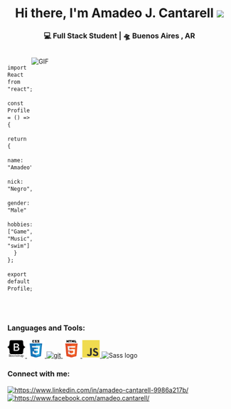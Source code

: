 <div align="center">
   
   <h1>
      Hi there, I'm Amadeo J. Cantarell <img src="https://media.giphy.com/media/hvRJCLFzcasrR4ia7z/giphy.gif" width="30px">
   </h1> 
</div>

<div align="center">
<h3>💻 Full Stack Student | 🛸 Buenos Aires , AR</h3>
</div>

<br>

<img align="right" alt="GIF" src="https://github.com/abhisheknaiidu/abhisheknaiidu/blob/master/code.gif?raw=true" width="450" height="320" />

```tsx
import React from "react";

const Profile = () => {
  return {
      name: "Amadeo",
      nick: "Negro",
      gender: "Male"
      hobbies: ["Game", "Music", "swim"]
  }
};

export default Profile;
```
<br><br>
<h3 align="left">Languages and Tools:</h3>
<p align="left"> <a href="https://getbootstrap.com" target="_blank" rel="noreferrer"> <img src="https://raw.githubusercontent.com/devicons/devicon/master/icons/bootstrap/bootstrap-plain-wordmark.svg" alt="bootstrap" width="40" height="40"/> </a> <a href="https://www.w3schools.com/css/" target="_blank" rel="noreferrer"> <img src="https://raw.githubusercontent.com/devicons/devicon/master/icons/css3/css3-original-wordmark.svg" alt="css3" width="40" height="40"/> </a> <a href="https://git-scm.com/" target="_blank" rel="noreferrer"> <img src="https://www.vectorlogo.zone/logos/git-scm/git-scm-icon.svg" alt="git" width="40" height="40"/> </a> <a href="https://www.w3.org/html/" target="_blank" rel="noreferrer"> <img src="https://raw.githubusercontent.com/devicons/devicon/master/icons/html5/html5-original-wordmark.svg" alt="html5" width="40" height="40"/> </a> <a href="https://developer.mozilla.org/en-US/docs/Web/JavaScript" target="_blank" rel="noreferrer"> <img src="https://raw.githubusercontent.com/devicons/devicon/master/icons/javascript/javascript-original.svg" alt="javascript" width="40" height="40"/> </a> <img alt="Sass logo" src="https://camo.githubusercontent.com/d9ac5c4a159b0548b3c25ee46ff5aa20f7c9fb348f74c2af1ed4e06e121325ff/68747470733a2f2f7261776769742e636f6d2f736173732f736173732d736974652f6d61737465722f736f757263652f6173736574732f696d672f6c6f676f732f6c6f676f2e737667"   width="50" height="40"/>
</p>


<div>
   <h3 align="left">Connect with me:</h3>
   <p align="left" >
      <a href="https://www.linkedin.com/in/amadeo-cantarell-9986a217b/" target="blank"><img align="center" src="https://raw.githubusercontent.com/rahuldkjain/github-profile-readme-generator/master/src/images/icons/Social/linked-in-alt.svg" alt="https://www.linkedin.com/in/amadeo-cantarell-9986a217b/" height="30" width="40" />
      </a>
<a href="https://www.facebook.com/amadeo.cantarell/" target="blank"><img align="center" src="https://raw.githubusercontent.com/rahuldkjain/github-profile-readme-generator/master/src/images/icons/Social/facebook.svg" alt="https://www.facebook.com/amadeo.cantarell/" height="30" width="40" />
      </a>
</p>
</div>







